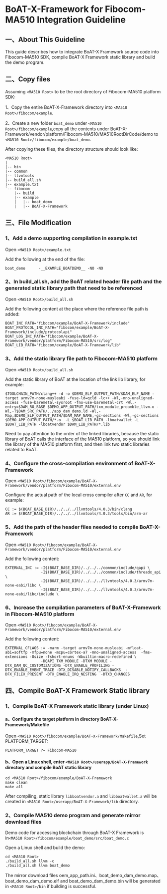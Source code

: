 # BoAT-X-Framework for Fibocom-MA510 Integration Guideline


## 一、About This Guideline

This guide describes how to integrate BoAT-X Framework source code into Fibocom-MA510 SDK, compile BoAT-X Framework static library and build the demo program.

## 二、Copy files

Assuming `<MA510 Root>` to be the root directory of Fibocom-MA510 platform SDK:

1、Copy the entire BoAT-X-Framework directory into `<MA510 Root>/fibocom/example`.

2、Create a new folder `boat_demo` under `<MA510 Root>/fibocom/example`,copy all the contents under BoAT-X-Framework/vendor/platform/Fibocom-MA510/MA510RootDirCode/demo to `<MA510 Root>/fibocom/example/boat_demo`.

After copying these files, the directory structure should look like:
```
<MA510 Root>
|
|-- bin
|-- common
|-- llvmtools
|-- build_all.sh
|-- example.txt
`-- fibocom
    |-- build   
    |-- example
    |   |-- boat_demo
    |   |-- BoAT-X-Framework
```


## 三、File Modification

### 1、Add a demo supporting compilation in example.txt

  Open `<MA510 Root>/example.txt`
  
  Add the following at the end of the file:
  ```
boat_demo      -__EXAMPLE_BOATDEMO__ -NO -NO
  ```

### 2、In build_all.sh, add the BoAT related header file path and the generated static library path that need to be referenced

Open `<MA510 Root>/build_all.sh`

Add the following content at the place where the reference file path is added:
```
BOAT_INC_PATH="fibocom/example/BoAT-X-Framework/include"
BOAT_PROTOCOL_INC_PATH="fibocom/example/BoAT-X-Framework/include/protocolapi"
BOAT_LOG_INC_PATH="fibocom/example/BoAT-X-Framework/vendor/platform/Fibocom-MA510/src/log"
BOAT_LIB_PATH="fibocom/example/BoAT-X-Framework/lib"
```

### 3、Add the static library file path to Fibocom-MA510 platform

Open `<MA510 Root>/build_all.sh`
  
Add the static library of BoAT at the location of the link lib library, for example:
  ```
$TOOLCHAIN_PATH/clang++ -d -o $DEMO_ELF_OUTPUT_PATH/$DAM_ELF_NAME -target armv7m-none-musleabi -fuse-ld=qcld -lc++ -Wl,-mno-unaligned-access -fuse-baremetal-sysroot -fno-use-baremetal-crt -Wl,-entry=$DAM_RO_BASE $DEMO_APP_OUTPUT_PATH/txm_module_preamble_llvm.o -Wl,-T$DAM_SRC_PATH/../app_dam_demo.ld -Wl,-Map,$DEMO_ELF_OUTPUT_PATH/$DAM_MAP_NAME,-gc-sections -Wl,-gc-sections $DEMO_APP_OUTPUT_PATH/*.o  -L $BOAT_LIB_PATH -lboatwallet -L $BOAT_LIB_PATH -lboatvendor $DAM_LIB_PATH/*.lib
  ```
Need to pay attention to the order of the linked libraries, because the static library of BoAT calls the interface of the MA510 platform, so you should link the library of the MA510 platform first, and then link two static libraries related to BoAT.

### 4、Configure the cross-compilation environment of BoAT-X-Framework

  Open `<MA510 Root>/fibocom/example/BoAT-X-Framework/vendor/platform/Fibocom-MA510/external.env`
  
  Configure the actual path of the local cross compiler after `CC` and `AR`, for example:
  ```
CC := $(BOAT_BASE_DIR)/../../../llvmtools/4.0.3/bin/clang
AR := $(BOAT_BASE_DIR)/../../../llvmtools/4.0.3/tools/bin/arm-ar
  ```
  

### 5、Add the path of the header files needed to compile BoAT-X-Framework

Open `<MA510 Root>/fibocom/example/BoAT-X-Framework/vendor/platform/Fibocom-MA510/external.env`

Add the following content:
```
EXTERNAL_INC := -I$(BOAT_BASE_DIR)/../../../common/include/qapi \
                -I$(BOAT_BASE_DIR)/../../../common/include/threadx_api \
                -I$(BOAT_BASE_DIR)/../../../llvmtools/4.0.3/armv7m-none-eabi/libc \
                -I$(BOAT_BASE_DIR)/../../../llvmtools/4.0.3/armv7m-none-eabi/libc/include \
```

### 6、Increase the compilation parameters of BoAT-X-Framework in Fibocom-MA510 platform

Open `<MA510 Root>/fibocom/example/BoAT-X-Framework/vendor/platform/Fibocom-MA510/external.env`

Add the following content:
```
EXTERNAL_CFLAGS := -marm -target armv7m-none-musleabi -mfloat-abi=softfp -mfpu=none -mcpu=cortex-a7 -mno-unaligned-access  -fms-extensions -Osize -fshort-enums -Wbuiltin-macro-redefined \
                -DQAPI_TXM_MODULE -DTXM_MODULE -DTX_DAM_QC_CUSTOMIZATIONS -DTX_ENABLE_PROFILING -DTX_ENABLE_EVENT_TRACE -DTX_DISABLE_NOTIFY_CALLBACKS  -DFX_FILEX_PRESENT -DTX_ENABLE_IRQ_NESTING  -DTX3_CHANGES
```


## 四、Compile BoAT-X Framework Static library

### 1、Compile BoAT-X Framework static library (under Linux)
   
   #### a、Configure the target platform in directory BoAT-X-Framework/Makefile

   Open `<MA510 Root>/fibocom/example/BoAT-X-Framework/Makefile`,Set PLATFORM_TARGET:
   ```
   PLATFORM_TARGET ?= Fibocom-MA510
   ```
   
   #### b、Open a Linux shell, enter `<MA510 Root>/userapp/BoAT-X-Framework` directory and compile BoAT static library

   ```
   cd <MA510 Root>/fibocom/example/BoAT-X-Framework
   make clean
   make all
   ```
   
   After compiling, static library `libboatvendor.a` and `libboatwallet.a` will be created in `<MA510 Root>/userapp/BoAT-X-Framework/lib` directory.
   

### 2、Compile MA510 demo program and generate mirror download files

   Demo code for accessing blockchain through BoAT-X Framework is in`<MA510 Root>/fibocom/example/boat_demo/src/boat_demo.c`
   
   Open a Linux shell and build the demo: 
   ```
   cd <MA510 Root>
   ./build_all.sh llvm -c
   ./build_all.sh llvm boat_demo
   ```
   The mirror download files oem_app_path.ini、boat_demo_dam_demo.map、boat_demo_dam_demo.elf and boat_demo_dam_demo.bin will be generated in `<MA510 Root>/bin` if building is successful.
